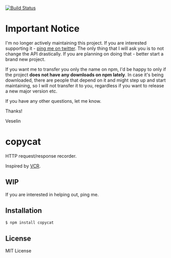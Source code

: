 [![Build Status](https://secure.travis-ci.org/vesln/copycat.png)](http://travis-ci.org/vesln/copycat)

# Important Notice

I'm no longer actively maintaining this project. If you are interested supporting it - [ping me on twitter](https://twitter.com/vesln).
The only thing that I will ask you is to not change the API drastically. If you are planning on doing that - better start a brand new project.

If you want me to transfer you only the name on npm, I'd be happy to only if the project **does not have any downloads on npm lately**. In case it's being
downloaded, there are people that depend on it and might step up and start maintaining, so I will not transfer it to you, regardless if you want to release
a new major version etc.

If you have any other questions, let me know.

Thanks!

Veselin

# copycat

HTTP request/response recorder.

Inspired by [VCR](https://github.com/vcr/vcr).

## WIP

If you are interested in helping out, ping me.

## Installation

```js
$ npm install copycat
```

## License

MIT License
